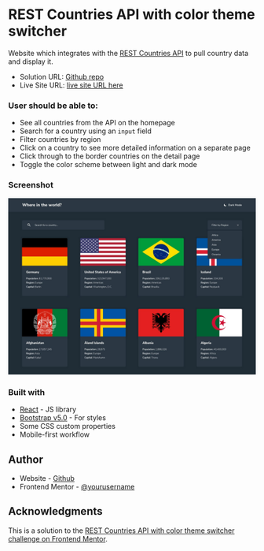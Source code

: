 # REST Countries API with color theme switcher

Website which integrates with the [REST Countries API](https://restcountries.com/) to pull country data and display it.

- Solution URL: [Github repo]()
- Live Site URL: [live site URL here]()

### User should be able to:

- See all countries from the API on the homepage
- Search for a country using an `input` field
- Filter countries by region
- Click on a country to see more detailed information on a separate page
- Click through to the border countries on the detail page
- Toggle the color scheme between light and dark mode

### Screenshot

![](./desktop-design-home-dark.jpg)

### Built with

- [React](https://reactjs.org/) - JS library
- [Bootstrap v5.0](https://getbootstrap.com/docs/5.0/getting-started/introduction/)  - For styles
- Some CSS custom properties
- Mobile-first workflow

## Author

- Website - [Github](https://github.com/rimshub)
- Frontend Mentor - [@yourusername](https://www.frontendmentor.io/profile/rimshub)

## Acknowledgments

This is a solution to the [REST Countries API with color theme switcher challenge on Frontend Mentor](https://www.frontendmentor.io/challenges/rest-countries-api-with-color-theme-switcher-5cacc469fec04111f7b848ca).  